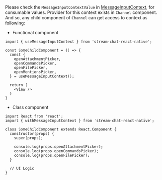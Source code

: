 Please check the `MessageInputContextValue` in [MessageInputContext](https://github.com/GetStream/stream-chat-react-native/blob/main/src/contexts/messageInputContext/MessageInputContext.tsx), for consumable values.
Provider for this context exists in `Channel` component. And so, any child component of `Channel`
can get access to context as following:

- Functional component

```tsx static
import { useMessageInputContext } from 'stream-chat-react-native';

const SomeChildComponent = () => {
  const {
    openAttachmentPicker,
    openCommandsPicker,
    openFilePicker,
    openMentionsPicker,
  } = useMessageInputContext();

  return (
    <View />
  )
}
```

- Class component

```tsx static
import React from 'react';
import { withMessageInputContext } from 'stream-chat-react-native';

class SomeChildComponent extends React.Component {
  constructor(props) {
    super(props);

    console.log(props.openAttachmentPicker);
    console.log(props.openCommandsPicker);
    console.log(props.openFilePicker);
  }

  // UI Logic
}
